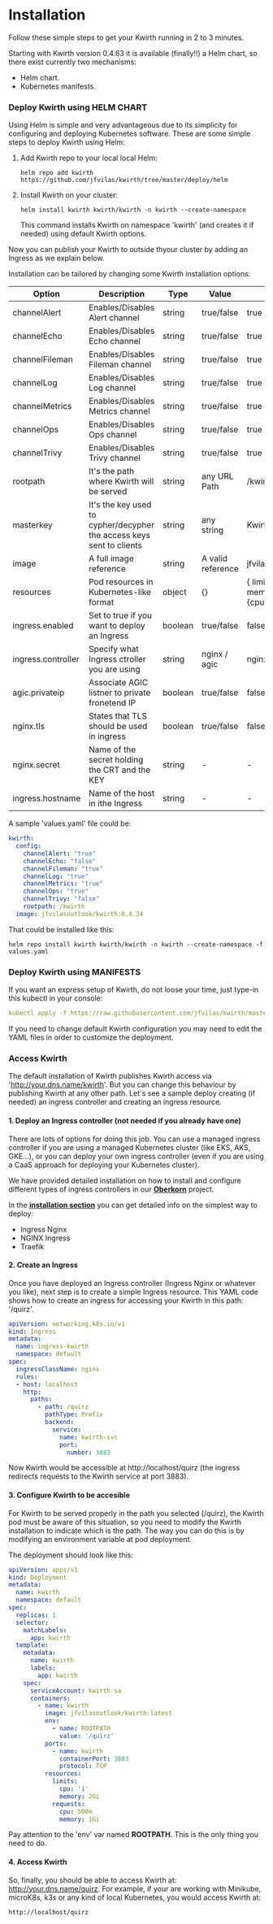 # Installation
Follow these simple steps to get your Kwirth running in 2 to 3 minutes.

Starting with Kwirth version 0.4.63 it is available (finally!!) a 
Helm chart, so there exist currently two mechanisms:
  - Helm chart.
  - Kubernetes manifests.


### Deploy Kwirth using HELM CHART
Using Helm is simple and very advantageous due to its simplicity for configuring and deploying Kubernetes software. These are some simple steps to deploy Kwirth using Helm:

  1. Add Kwirth repo to your local local Helm:
     ```
     helm repo add kwirth https://github.com/jfvilas/kwirth/tree/master/deploy/helm
     ```
  2. Install Kwirth on your cluster:
     ```
     helm install kwirth kwirth/kwirth -n kwirth --create-namespace
     ```
     This command installs Kwirth on namespace 'kwirth' (and creates it if needed) using default Kwirth options.

Now you can publish your Kwirth to outside thyour cluster by adding an Ingress as we explain below.

Installation can be tailored by changing some Kwirth installation options:

| Option             | Description | Type | Value  |Default value |
| -                  | -           | -    |-       |-             |
| channelAlert       | Enables/Disables Alert channel | string | true/false  | true |
| channelEcho        | Enables/Disables Echo channel | string | true/false  | true  |
| channelFileman     | Enables/Disables Fileman channel | string | true/false  | true  |
| channelLog         | Enables/Disables Log channel | string | true/false  | true  |
| channelMetrics     | Enables/Disables Metrics channel | string | true/false  | true  |
| channelOps         | Enables/Disables Ops channel | string | true/false  | true  |
| channelTrivy       | Enables/Disables Trivy channel | string | true/false  | true  |
| rootpath           | It's the path where Kwirth will be served | string | any URL Path | /kwirth  |
| masterkey          | It's the key used to cypher/decypher the access keys sent to clients | string | any string | Kwirth4Ever  |
| image              | A full image reference | string | A valid reference | jfvilasoutlook/kwirth:latest |
| resources          | Pod resources in Kubernetes-like format | object | {}  | { limits: { cpu:1, memory:2Gi }, requests: {cpu:0, memory:256Mi } }|
| ingress.enabled    | Set to true if you want to deploy an Ingress | boolean | true/false  | false |
| ingress.controller | Specify what Ingress ctroller you are using | string | nginx / agic  | nginx |
| agic.privateip     | Associate AGIC listner to private fronetend IP | boolean | true/false | false |
| nginx.tls          | States that TLS should be used in ingress | boolean | true/false | false |
| nginx.secret       | Name of the secret holding the CRT and the KEY | string | - | - |
| ingress.hostname   | Name of the host in ithe Ingress | string | - | - |


A sample 'values.yaml' file could be:

```yaml
kwirth:
  config:
    channelAlert: "true"
    channelEcho: "false"
    channelFileman: "true"
    channelLog: "true"
    channelMetrics: "true"
    channelOps: "true"
    channelTrivy: "false"
    rootpath: /kwirth
  image: jfvilasoutlook/kwirth:0.4.34
```

That could be installed like this:
```
helm repo install kwirth kwirth/kwirth -n kwirth --create-namespace -f values.yaml
```

### Deploy Kwirth using MANIFESTS
If you want an express setup of Kwirth, do not loose your time, just type-in this kubectl in your console:

```yaml
kubectl apply -f https://raw.githubusercontent.com/jfvilas/kwirth/master/test/kwirth.yaml
```

If you need to change default Kwirth configuration you may need to edit the YAML files in order to customize the deployment.

### Access Kwirth
The default installation of Kwirth publishes Kwirth access via 'http://your.dns.name/kwirth'. But you can change this behaviour by publishing Kwirth at any other path. Let's see a sample deploy creating (if needed) an ingress controller and creating an ingress resource.

#### 1. Deploy an Ingress controller (not needed if you already have one)
There are lots of options for doing this job. You can use a managed ingress controller if you are using a managed Kubernetes cluster (like EKS, AKS, GKE...), or you can deploy your own ingress controller (even if you are using a CaaS approach for deploying your Kubernetes cluster).

We have provided detailed installation on how to install and configure different types of ingress controllers in our [**Oberkorn**](https://jfvilas.github.io/oberkorn/#/README) project.

In the [**installation section**](https://jfvilas.github.io/oberkorn/#/ingins) you can get detailed info on the simplest way to deploy:
  - Ingress Nginx
  - NGINX Ingress
  - Traefik

#### 2. Create an Ingress
Once you have deployed an Ingress controller (Ingress Nginx or whatever you like), next step is to create a simple Ingress resource. This YAML code shows how to create an ingress for accessing your Kwirth in this path: '/quirz'.

```yaml
apiVersion: networking.k8s.io/v1
kind: Ingress
metadata:
  name: ingress-kwirth
  namespace: default
spec:
  ingressClassName: nginx
  rules:
  - host: localhost
    http:
      paths:
        - path: /quirz
          pathType: Prefix
          backend:
            service:
              name: kwirth-svc
              port:
                number: 3883
```

Now Kwirth would be accessible at http://localhost/quirz (the ingress redirects requests to the Kwirth service at port 3883).

#### 3. Configure Kwirth to be accesible
For Kwirth to be served properly in the path you selected (/quirz), the Kwirth pod must be aware of this situation, so you need to modify the Kwirth installation to indicate which is the path. The way you can do this is by modifying an environment variable at pod deployment.

The deployment should look like this:

```yaml
apiVersion: apps/v1
kind: Deployment
metadata:
  name: kwirth
  namespace: default
spec:
  replicas: 1
  selector:
    matchLabels:
      app: kwirth
  template:
    metadata:
      name: kwirth
      labels:
        app: kwirth
    spec:
      serviceAccount: kwirth-sa
      containers:
        - name: kwirth
          image: jfvilasoutlook/kwirth:latest
          env:
            - name: ROOTPATH
              value: '/quirz'
          ports:
            - name: kwirth
              containerPort: 3883
              protocol: TCP
          resources:
            limits:
              cpu: '1'
              memory: 2Gi
            requests:
              cpu: 500m
              memory: 1Gi
```

Pay attention to the 'env' var named **ROOTPATH**. This is the only thing you need to do.

#### 4. Access Kwirth
So, finally, you should be able to access Kwirth at: http://your.dns.name/quirz. For example, if your are working with Minikube, microK8s, k3s or any kind of local Kubernetes, you would access Kwirth at:

```bash
http://localhost/quirz
```

